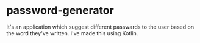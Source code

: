 # password-generator
It's an application which suggest different passwards to the user based on the word they've written.
I've made this using Kotlin.
